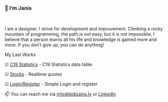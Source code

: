 ### 👋 I’m Janis
<br>


I am a designer, I strive for development and improvement. Climbing a rocky mountain of programming, the path is not easy, but it is not impossible, I believe that a person learns all his life and knowledge is gained more and more.
If you don’t give up, you can do anything!

My Last Works

☑	 [C19 Statistics](/) - C19 Statistics data table

☑	 [Stocks](https://github.com/Jazekss/Finnhub.io) - Realtime quotes

☑	 [Login/Register](https://github.com/Jazekss/LoginRegister) - Simple Login and register


 📫 You can reach me via info@jkdizains.lv or [LinkedIn](https://www.linkedin.com/in/janis-krastins/)
